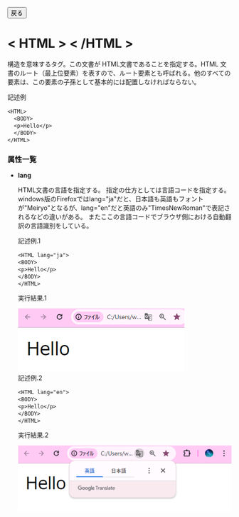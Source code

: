 <button type="button" onclick="history.back()">戻る</button>

# < HTML > < /HTML >
構造を意味するタグ。この文書が HTML文書であることを指定する。HTML 文書のルート（最上位要素）を表すので、ルート要素とも呼ばれる。他のすべての要素は、この要素の子孫として基本的には配置しなければならない。

  記述例 [](変更しない)
  
  ```
  <HTML>
    <BODY>
    <p>Hello</p>
    </BODY>
  </HTML>
  ```
### 属性一覧


- **lang**
  
  HTML文書の言語を指定する。
  指定の仕方としては言語コードを指定する。
  windows版のFirefoxではlang="ja"だと、日本語も英語もフォントが"Meiryo"となるが、lang="en"だと英語のみ"TimesNewRoman"で表記されるなどの違いがある。
  またここの言語コードでブラウザ側における自動翻訳の言語識別をしている。 

  記述例.1 [](変更しない)
  
  ```
  <HTML lang="ja">
  <BODY>
  <p>Hello</p>
  </BODY>
  </HTML>
  ```
  実行結果.1　[](変更しない)

  ![](../goto/html1.png)
  <br>
  記述例.2 [](変更しない)
  
  ```
  <HTML lang="en">
  <BODY>
  <p>Hello</p>
  </BODY>
  </HTML>
  ```
  実行結果.2　[](変更しない)

  ![](../goto/html2.png)
